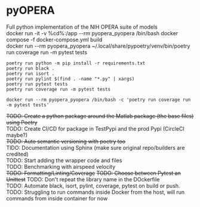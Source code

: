 # pyOPERA
Full python implementation of the NIH OPERA suite of models  
docker run -it -v %cd%:/app --rm pyopera_pyopera /bin/bash
docker compose -f docker-compose.yml build  
docker run --rm pyopera_pyopera ~/.local/share/pypoetry/venv/bin/poetry run coverage run -m pytest tests

```
poetry run python -m pip install -r requirements.txt  
poetry run black .  
poetry run isort .  
poetry run pylint $(find . -name "*.py" | xargs)  
poetry run pytest tests  
poetry run coverage run -m pytest tests  

docker run --rm pyopera_pyopera /bin/bash -c 'poetry run coverage run -m pytest tests'  
```

~~TODO: Create a python package around the Matlab package (the base files) using Poetry~~  
TODO: Create CI/CD for package in TestPypi and the prod Pypi (CircleCI maybe?)  
~~TODO: Auto semantic versioning with poetry too~~  
TIDO: Documentation using Sphinx (make sure original repo/builders are credited)  
TODO: Start adding the wrapper code and files  
TODO: Benchmarking with airspeed velocity  
~~TODO: Formatting/Linting/Coverage~~
~~TODO: Choose between Pytest an Unittest~~ 
TODO: Don't repeat the library name in the DOckerfile  
TODO: Automate black, isort, pylint, coverage, pytest on build or push.
TODO: Struggling to run commands inside Docker from the host, will run commands from inside container for now



